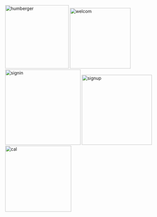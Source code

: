 <img width="203" alt="humberger" src="https://github.com/Ankori2024/24581_Assignment_two/assets/173115844/931f527a-20fc-4a1a-ba6b-5626fa156bdd">
<img width="194" alt="welcom" src="https://github.com/Ankori2024/24581_Assignment_two/assets/173115844/589a77a5-eeac-454c-b0c7-122d8e4fe27f">
<img width="241" alt="signin" src="https://github.com/Ankori2024/24581_Assignment_two/assets/173115844/a8558ba1-6183-4486-aead-98f0ecd4a81c">
<img width="224" alt="signup" src="https://github.com/Ankori2024/24581_Assignment_two/assets/173115844/1a52ff62-8cb7-4796-a389-ef0b2b1dbb83">
<img width="211" alt="cal" src="https://github.com/Ankori2024/24581_Assignment_two/assets/173115844/d424c2bf-e857-44ba-a272-d93784bda6c7">
